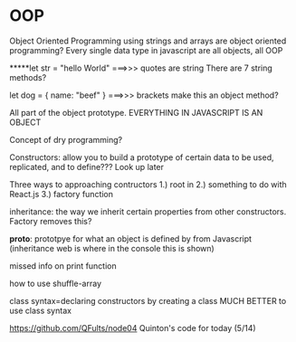 # OOP
Object Oriented Programming
using strings and arrays are object oriented programming?
Every single data type in javascript are all objects, all OOP

*****let str = "hello World" ===>>> quotes are string
There are 7 string methods?


let dog = {
    name: "beef"
} ===>>> brackets make this an object method?

All part of the object prototype. EVERYTHING IN JAVASCRIPT IS AN OBJECT

Concept of dry programming?

Constructors: allow you to build a prototype of certain data to be used, replicated, and to define??? Look up later

Three ways to approaching contructors
1.) root in 
2.) something to do with React.js
3.) factory function

inheritance: the way we inherit certain properties from other constructors. Factory removes this?

__proto__: prototpye for what an object is defined by from Javascript (inheritance web is where in the console this is shown)

missed info on print function

how to use shuffle-array

class syntax=declaring constructors by creating a class
MUCH BETTER to use class syntax

https://github.com/QFults/node04  Quinton's code for today (5/14)